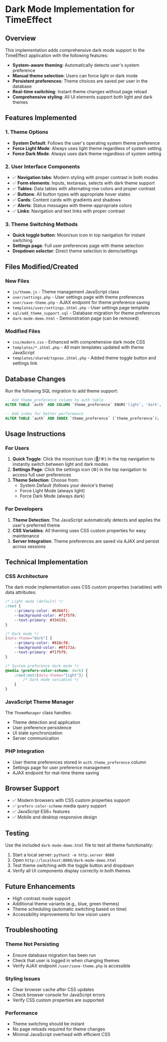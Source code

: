 # Dark Mode Implementation for TimeEffect

## Overview

This implementation adds comprehensive dark mode support to the TimeEffect application with the following features:

- **System-aware theming**: Automatically detects user's system preference
- **Manual theme selection**: Users can force light or dark mode
- **Persistent preferences**: Theme choices are saved per user in the database
- **Real-time switching**: Instant theme changes without page reload
- **Comprehensive styling**: All UI elements support both light and dark themes

## Features Implemented

### 1. Theme Options
- **System Default**: Follows the user's operating system theme preference
- **Force Light Mode**: Always uses light theme regardless of system setting
- **Force Dark Mode**: Always uses dark theme regardless of system setting

### 2. User Interface Components
- ✅ **Navigation tabs**: Modern styling with proper contrast in both modes
- ✅ **Form elements**: Inputs, textareas, selects with dark theme support
- ✅ **Tables**: Data tables with alternating row colors and proper contrast
- ✅ **Buttons**: All button types with appropriate hover states
- ✅ **Cards**: Content cards with gradients and shadows
- ✅ **Alerts**: Status messages with theme-appropriate colors
- ✅ **Links**: Navigation and text links with proper contrast

### 3. Theme Switching Methods
- **Quick toggle button**: Moon/sun icon in top navigation for instant switching
- **Settings page**: Full user preferences page with theme selection
- **Dropdown selector**: Direct theme selection in demo/settings

## Files Modified/Created

### New Files
- `js/theme.js` - Theme management JavaScript class
- `user/settings.php` - User settings page with theme preferences
- `user/save-theme.php` - AJAX endpoint for theme preference saving
- `templates/user/settings.ihtml.php` - User settings page template
- `sql/add_theme_support.sql` - Database migration for theme preferences
- `dark-mode-demo.html` - Demonstration page (can be removed)

### Modified Files
- `css/modern.css` - Enhanced with comprehensive dark mode CSS
- `templates/*.ihtml.php` - All main templates updated with theme JavaScript
- `templates/shared/topnav.ihtml.php` - Added theme toggle button and settings link

## Database Changes

Run the following SQL migration to add theme support:

```sql
-- Add theme_preference column to auth table
ALTER TABLE `auth` ADD COLUMN `theme_preference` ENUM('light', 'dark', 'system') NOT NULL DEFAULT 'system' AFTER `facsimile`;

-- Add index for better performance
ALTER TABLE `auth` ADD INDEX `theme_preference` (`theme_preference`);
```

## Usage Instructions

### For Users
1. **Quick Toggle**: Click the moon/sun icon (🌙/☀️) in the top navigation to instantly switch between light and dark modes
2. **Settings Page**: Click the settings icon (⚙️) in the top navigation to access full user preferences
3. **Theme Selection**: Choose from:
   - System Default (follows your device's theme)
   - Force Light Mode (always light)
   - Force Dark Mode (always dark)

### For Developers
1. **Theme Detection**: The JavaScript automatically detects and applies the user's preferred theme
2. **CSS Variables**: All theming uses CSS custom properties for easy maintenance
3. **Server Integration**: Theme preferences are saved via AJAX and persist across sessions

## Technical Implementation

### CSS Architecture
The dark mode implementation uses CSS custom properties (variables) with data attributes:

```css
/* Light mode (default) */
:root {
    --primary-color: #6366f1;
    --background-color: #f1f5f9;
    --text-primary: #334155;
}

/* Dark mode */
[data-theme="dark"] {
    --primary-color: #818cf8;
    --background-color: #0f172a;
    --text-primary: #f1f5f9;
}

/* System preference dark mode */
@media (prefers-color-scheme: dark) {
    :root:not([data-theme="light"]) {
        /* Dark mode variables */
    }
}
```

### JavaScript Theme Manager
The `ThemeManager` class handles:
- Theme detection and application
- User preference persistence
- UI state synchronization
- Server communication

### PHP Integration
- User theme preferences stored in `auth.theme_preference` column
- Settings page for user preference management
- AJAX endpoint for real-time theme saving

## Browser Support

- ✅ Modern browsers with CSS custom properties support
- ✅ `prefers-color-scheme` media query support
- ✅ JavaScript ES6+ features
- ✅ Mobile and desktop responsive design

## Testing

Use the included `dark-mode-demo.html` file to test all theme functionality:

1. Start a local server: `python3 -m http.server 8080`
2. Open `http://localhost:8080/dark-mode-demo.html`
3. Test theme switching with the toggle button and dropdown
4. Verify all UI components display correctly in both themes

## Future Enhancements

- High contrast mode support
- Additional theme variants (e.g., blue, green themes)
- Theme scheduling (automatic switching based on time)
- Accessibility improvements for low vision users

## Troubleshooting

### Theme Not Persisting
- Ensure database migration has been run
- Check that user is logged in when changing themes
- Verify AJAX endpoint `/user/save-theme.php` is accessible

### Styling Issues
- Clear browser cache after CSS updates
- Check browser console for JavaScript errors
- Verify CSS custom properties are supported

### Performance
- Theme switching should be instant
- No page reloads required for theme changes
- Minimal JavaScript overhead with efficient CSS